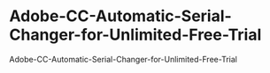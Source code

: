 # Adobe-CC-Automatic-Serial-Changer-for-Unlimited-Free-Trial
Adobe-CC-Automatic-Serial-Changer-for-Unlimited-Free-Trial
